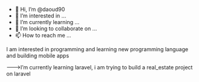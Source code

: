 - 👋 Hi, I’m @daoud90
- 👀 I’m interested in ...
- 🌱 I’m currently learning ...
- 💞️ I’m looking to collaborate on ...
- 📫 How to reach me ...

<!---
daoud90/daoud90 is a ✨ special ✨ repository because its `README.md` (this file) appears on your GitHub profile.
You can click the Preview link to take a look at your changes.
--->I am interested in programming and learning new programming language and building mobile apps
--->I’m currently learning laravel, i am trying to build a real_estate project on laravel


